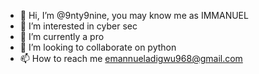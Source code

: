- 👋 Hi, I’m @9nty9nine, you may know me as IMMANUEL
- 👀 I’m interested in cyber sec
- 🌱 I’m currently a pro
- 💞️ I’m looking to collaborate on python
- 📫 How to reach me emannueladigwu968@gmail.com


<!---
9nty9nine/9nty9nine is a ✨ special ✨ repository because its `README.md` (this file) appears on your GitHub profile.
You can click the Preview link to take a look at your changes.
--->
